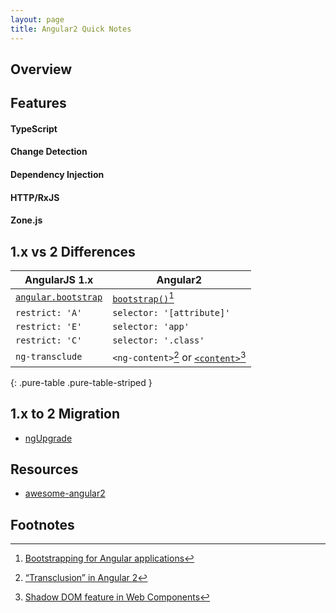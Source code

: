 ```yaml
---
layout: page
title: Angular2 Quick Notes
---
```


## Overview
<!-- No more `scope` -->
<!-- performance -->
<!-- universal/isomorphic/server side rendering -->

## Features

#### TypeScript

#### Change Detection

#### Dependency Injection

#### HTTP/RxJS

#### Zone.js

## 1.x vs 2 Differences

| AngularJS 1.x | Angular2 |
|---------------|----------|
| [`angular.bootstrap`](https://code.angularjs.org/1.4.7/docs/api/ng/function/angular.bootstrap) | [`bootstrap()`](https://angular.io/docs/ts/latest/api/core/bootstrap-function.html)[^bs] |
| `restrict: 'A'` | `selector: '[attribute]'` |
| `restrict: 'E'` | `selector: 'app'` |
| `restrict: 'C'` | `selector: '.class'` |
| `ng-transclude` | `<ng-content>`[^t] or [`<content>`](https://developer.mozilla.org/en-US/docs/Web/HTML/Element/content)[^sd] |
{: .pure-table .pure-table-striped }

## 1.x to 2 Migration
-  [ngUpgrade](https://github.com/angular/ngUpgrade)

## Resources
- [awesome-angular2](https://github.com/AngularClass/awesome-angular2)

## Footnotes
[^bs]: [Bootstrapping for Angular applications](https://github.com/angular/angular/blob/master/modules/angular2/src/core/application_common.ts#L100)
[^t]: [“Transclusion” in Angular 2](http://angular-tips.com/blog/2015/09/migrating-directives-to-angular-2/)
[^sd]: [Shadow DOM feature in Web Components](http://angular-tips.com/blog/2015/09/migrating-directives-to-angular-2/)
